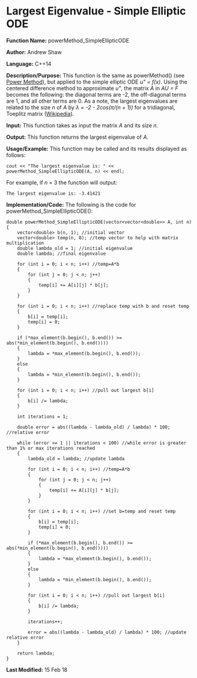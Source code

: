 # Largest Eigenvalue - Simple Elliptic ODE

**Function Name:** powerMethod_SimpleEllipticODE

**Author:** Andrew Shaw

**Language:** C++14

**Description/Purpose:** This function is the same as powerMethod() (see [Power Method](https://andrewshaw15.github.io/MATH-5620/HW-3/power-method)), but applied to the simple elliptic ODE *u" = f(x)*. Using the centered difference method to approximate *u"*, the matrix *A* in *AU = F* becomes the following: the diagonal terms are -2, the off-diagonal terms are 1, and all other terms are 0. As a note, the largest eigenvalues are related to the size *n* of *A* by *&lambda; = -2 - 2cos(&pi;/(n + 1))* for a tridiagonal, Toeplitz matrix ([Wikipedia](https://en.wikipedia.org/wiki/Tridiagonal_matrix)).

**Input:** This function takes as input the matrix *A* and its size *n*.

**Output:** This function returns the largest eigenvalue of *A*.

**Usage/Example:** This function may be called and its results displayed as follows:
~~~~
cout << "The largest eigenvalue is: " << powerMethod_SimpleEllipticODE(A, n) << endl;
~~~~
For example, if *n* = 3 the function will output:
~~~~
The largest eigenvalue is: -3.41421
~~~~
**Implementation/Code:** The following is the code for powerMethod_SimpleEllipticODE():
~~~~
double powerMethod_SimpleEllipticODE(vector<vector<double>> A, int n)
{
	vector<double> b(n, 1); //initial vector
	vector<double> temp(n, 0); //temp vector to help with matrix multiplication
	double lambda_old = 1; //initial eigenvalue
	double lambda; //final eigenvalue

	for (int i = 0; i < n; i++) //temp=A*b
	{
		for (int j = 0; j < n; j++)
		{
			temp[i] += A[i][j] * b[j];
		}
	}

	for (int i = 0; i < n; i++) //replace temp with b and reset temp
	{
		b[i] = temp[i];
		temp[i] = 0;
	}

	if (*max_element(b.begin(), b.end()) >= abs(*min_element(b.begin(), b.end())))
	{
		lambda = *max_element(b.begin(), b.end());
	}
	else
	{
		lambda = *min_element(b.begin(), b.end());
	}

	for (int i = 0; i < n; i++) //pull out largest b[i]
	{
		b[i] /= lambda;
	}

	int iterations = 1;

	double error = abs((lambda - lambda_old) / lambda) * 100; //relative error

	while (error >= 1 || iterations < 100) //while error is greater than 1% or max iterations reached
	{
		lambda_old = lambda; //update lambda

		for (int i = 0; i < n; i++) //temp=A*b
		{
			for (int j = 0; j < n; j++)
			{
				temp[i] += A[i][j] * b[j];
			}
		}

		for (int i = 0; i < n; i++) //set b=temp and reset temp
		{
			b[i] = temp[i];
			temp[i] = 0;
		}

		if (*max_element(b.begin(), b.end()) >= abs(*min_element(b.begin(), b.end())))
		{
			lambda = *max_element(b.begin(), b.end());
		}
		else
		{
			lambda = *min_element(b.begin(), b.end());
		}

		for (int i = 0; i < n; i++) //pull out largest b[i]
		{
			b[i] /= lambda;
		}

		iterations++;

		error = abs((lambda - lambda_old) / lambda) * 100; //update relative error
	}

	return lambda;
}
~~~~
**Last Modified:** 15 Feb 18
